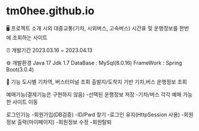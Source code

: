 # tm0hee.github.io

🖥️ 프로젝트 소개 
시외 대중교통(기차, 시외버스, 고속버스) 시간표 및 운행정보를 한번에 조회하는 사이트


⏰ 개발기간
2023.03.16 ~ 2023.04.13

⚙️ 개발환경
Java 17
Jdk 1.7
DataBase : MySql(8.0.16)
FrameWork : Spring Boot(3.0.4)


📜 기능
도시별 기차역, 버스터미널 조회
출발지/도착지 기반 기차,버스 운행정보 조회

예매기능(결제기능은 구현하지 않음)
-선택된 운행정보 저장
-기차/버스 각각 예매 가능한 사이트 이동

로그인기능
-회원가입(DB검증)
-ID/Pwd 찾기
-로그인 유지(HttpSession 사용)
-회원정보 출력(마이페이지)
-회원정보 수정
-회원탈퇴

